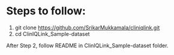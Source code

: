 # Steps to follow:
1) git clone https://github.com/SrikarMukkamala/cliniqlink.git
2) cd ClinIQLink_Sample-dataset

After Step 2, follow README in ClinIQLink_Sample-dataset folder.
